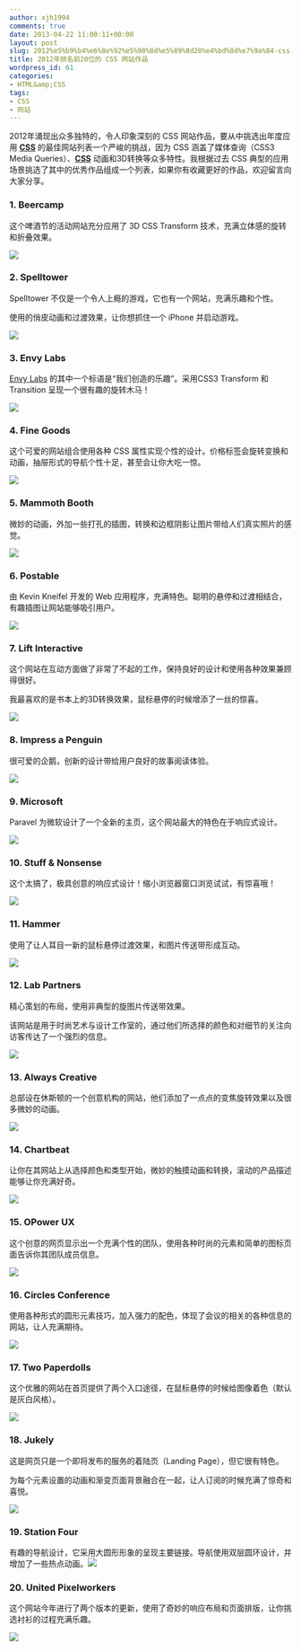 ```yaml
---
author: xjh1994
comments: true
date: 2013-04-22 11:00:11+00:00
layout: post
slug: 2012%e5%b9%b4%e6%8e%92%e5%90%8d%e5%89%8d20%e4%bd%8d%e7%9a%84-css-%e7%bd%91%e7%ab%99%e4%bd%9c%e5%93%81
title: 2012年排名前20位的 CSS 网站作品
wordpress_id: 61
categories:
- HTML&amp;CSS
tags:
- CSS
- 网站
---
```


2012年涌现出众多独特的，令人印象深刻的 CSS 网站作品，要从中挑选出年度应用 [**CSS**](http://www.cnblogs.com/lhb25/category/146075.html) 的最佳网站列表一个严峻的挑战，因为 CSS 涵盖了媒体查询（CSS3 Media Queries）、[**CSS**](http://www.cnblogs.com/lhb25/category/146075.html) 动画和3D转换等众多特性。我根据过去 CSS 典型的应用场景挑选了其中的优秀作品组成一个列表，如果你有收藏更好的作品，欢迎留言向大家分享。


### 1. Beercamp


这个啤酒节的活动网站充分应用了 3D CSS Transform 技术，充满立体感的旋转和折叠效果。

[![](http://pic002.cnblogs.com/images/2012/36987/2012121413244370.jpg)](http://2012.beercamp.com/)


### 2. Spelltower


Spelltower 不仅是一个令人上瘾的游戏，它也有一个网站，充满乐趣和个性。

使用的俏皮动画和过渡效果，让你想抓住一个 iPhone 并启动游戏。

[![](http://pic002.cnblogs.com/images/2012/36987/2012121413243281.jpg)](http://www.spelltower.com/)


### 3. Envy Labs


[Envy Labs](http://envylabs.com/) 的其中一个标语是“我们创造的乐趣”。采用CSS3 Transform 和 Transition 呈现一个很有趣的旋转木马！

[![](http://pic002.cnblogs.com/images/2012/36987/2012121413243249.jpg)](http://envylabs.com/)


### 4. Fine Goods


这个可爱的网站组合使用各种 CSS 属性实现个性的设计。价格标签会旋转变换和动画，抽屉形式的导航个性十足，甚至会让你大吃一惊。

[![](http://pic002.cnblogs.com/images/2012/36987/2012121413243298.jpg)](http://www.finegoodsmarket.com/)


### 5. Mammoth Booth


微妙的动画，外加一些打孔的插图，转换和边框阴影让图片带给人们真实照片的感觉。

[![](http://pic002.cnblogs.com/images/2012/36987/2012121413244388.jpg)](http://mammothbooth.com/)


### 6. Postable


由 Kevin Kneifel 开发的 Web 应用程序，充满特色。聪明的悬停和过渡相结合，有趣插图让网站能够吸引用户。

[![](http://pic002.cnblogs.com/images/2012/36987/2012121413243241.jpg)](http://postable.com/)


### 7. Lift Interactive


这个网站在互动方面做了非常了不起的工作，保持良好的设计和使用各种效果兼顾得很好。

我最喜欢的是书本上的3D转换效果，鼠标悬停的时候增添了一丝的惊喜。

[![](http://pic002.cnblogs.com/images/2012/36987/2012121413244356.jpg)](http://www.liftinteractive.com/)


### 8. Impress a Penguin


很可爱的企鹅，创新的设计带给用户良好的故事阅读体验。

[![](http://pic002.cnblogs.com/images/2012/36987/2012121413243357.jpg)](http://impressapenguin.com/)


### 9. Microsoft


Paravel 为微软设计了一个全新的主页，这个网站最大的特色在于响应式设计。

[![](http://pic002.cnblogs.com/images/2012/36987/2012121413284748.jpg)](http://www.microsoft.com/en-us/default.aspx)


### 10. Stuff & Nonsense


这个太搞了，极具创意的响应式设计！缩小浏览器窗口浏览试试，有惊喜哦！

[![](http://pic002.cnblogs.com/images/2012/36987/2012121413243389.jpg)](http://stuffandnonsense.co.uk/)


### 11. Hammer


使用了让人耳目一新的鼠标悬停过渡效果，和图片传送带形成互动。

[![](http://pic002.cnblogs.com/images/2012/36987/2012121413243335.jpg)](http://hammerformac.com/)


### 12. Lab Partners


精心策划的布局，使用非典型的旋图片传送带效果。

该网站是用于时尚艺术与设计工作室的，通过他们所选择的颜色和对细节的关注向访客传达了一个强烈的信息。

[![](http://pic002.cnblogs.com/images/2012/36987/2012121413243352.jpg)](http://lp-sf.com/)


### 13. Always Creative


总部设在休斯顿的一个创意机构的网站，他们添加了一点点的变焦旋转效果以及很多微妙的动画。

[![](http://pic002.cnblogs.com/images/2012/36987/2012121413243367.jpg)](http://alwayscreative.net/)


### 14. Chartbeat


让你在其网站上从选择颜色和类型开始，微妙的触摸动画和转换，滚动的产品描述能够让你充满好奇。

[![](http://pic002.cnblogs.com/images/2012/36987/2012121413243327.jpg)](http://chartbeat.com/)


### 15. OPower UX


这个创意的网页显示出一个充满个性的团队，使用各种时尚的元素和简单的图标页面告诉你其团队成员信息。

[![](http://pic002.cnblogs.com/images/2012/36987/2012121413243312.jpg)](http://opower.com/careers/ux)


### 16. Circles Conference


使用各种形式的圆形元素技巧，加入强力的配色，体现了会议的相关的各种信息的网站，让人充满期待。

[![](http://pic002.cnblogs.com/images/2012/36987/2012121413243362.jpg)](http://circlesconference.com/)


### 17. Two Paperdolls


这个优雅的网站在首页提供了两个入口途径，在鼠标悬停的时候给图像着色（默认是灰白风格）。

[![](http://pic002.cnblogs.com/images/2012/36987/2012121413243479.jpg)](http://twopaperdolls.com/)


### 18. Jukely


这是网页只是一个即将发布的服务的着陆页（Landing Page），但它很有特色。

为每个元素设置的动画和渐变页面背景融合在一起，让人订阅的时候充满了惊奇和喜悦。

[![](http://pic002.cnblogs.com/images/2012/36987/2012121413354325.jpg)](http://jukely.com/)


### 19. Station Four


有趣的导航设计，它采用大圆形形象的呈现主要链接。导航使用双层圆环设计，并增加了一些热点动画。[![](http://pic002.cnblogs.com/images/2012/36987/2012121413243457.jpg)](http://www.stationfour.com/Expertise)


### 20. United Pixelworkers


这个网站今年进行了两个版本的更新，使用了奇妙的响应布局和页面排版，让你挑选衬衫的过程充满乐趣。

[![](http://pic002.cnblogs.com/images/2012/36987/2012121413243417.jpg)](http://www.unitedpixelworkers.com/)
